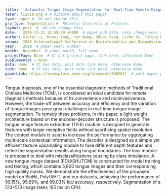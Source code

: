 ```yaml
---
title:  'Automatic Tongue Image Segmentation for Real-Time Remote Diagnosis'  #  Paper title, covered by ''
teser: li2019.png # A picture about this paper
type: paper #  Do not change this
pro_type: Segmentation #  Research Interests or Projects
layout: post  #  Do not change this
date:   2019-11-21 11:59:59 +0800  # paper pub data, only change year and month according to this format
author: Xinlei Li, Dawei Yang, Yan Wang, Shuai Yang, Lizhe Qi, Fufeng Li, Zhongxue Gan, Wenqiang Zhang  # authors information
venue:  IEEE International Conference on Bioinformatics and Biomedicine (IEEE BIBM 2019) (CCF B) # Where it be, ICCV and CVPR remove IEEE Conference on,
year:   2019  # paper year, number
month:  November  # paper month, full name
projectPage: None  # If has project page, link here, otherwise None
supplemental : None
data: None  # If has data, post data link here, otherwise None
code: None  # If has data, post code link here, otherwise None
paperLink: https://ieeexplore.ieee.org/document/8982947  # post paper pdf link here
---
```


Tongue diagnosis, one of the essential diagnostic methods of Traditional Chinese Medicine (TCM), is considered an ideal candidate for remote diagnosis methods because of its convenience and noninvasiveness. However, the trade-off between accuracy and efficiency and the variation of tongue images pose great challenges in real-time tongue image segmentation. To remedy these problems, in this paper, a light weight architecture based on the encoder-decoder structure is proposed. The tongue image feature extraction (TIFE) module is designed to generate features with larger receptive fields without sacrificing spatial resolution. The context module is used to increase the performance by aggregating multi-scale contextual information. The decoder is designed as a simple yet efficient feature upsampling module to fuse different depth features and refine the segmentation results along tongue boundaries. The loss module is proposed to deal with misclassifications causing by class imbalance. A new tongue image dataset (FDU/SHUTCM) is constructed for model training and testing, which contains 5,600 tongue images and their corresponding high quality masks. We demonstrate the effectiveness of the proposed model on BioHit, PolyU/HIT, and our datasets, achieving the performance of 99.15%, 95.69%, and 99.03% IoU accuracy, respectively. Segmentation of a 513×513 image takes 165 ms on CPU.